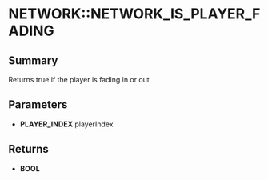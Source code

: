 # NETWORK::NETWORK_IS_PLAYER_FADING

## Summary
Returns true if the player is fading in or out

## Parameters
* **PLAYER_INDEX** playerIndex

## Returns
* **BOOL**